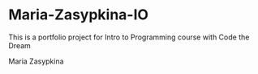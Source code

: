 # Maria-Zasypkina-IO


This is a portfolio project for Intro to Programming course with Code the Dream

Maria Zasypkina
